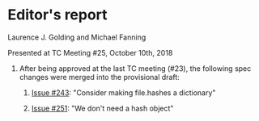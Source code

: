 # Editor's report

Laurence J. Golding and Michael Fanning

Presented at TC Meeting #25, October 10th, 2018

1. After being approved at the last TC meeting (#23), the following spec changes were merged into the provisional draft:

    1. [Issue #243](https://github.com/oasis-tcs/sarif-spec/issues/243): "Consider making file.hashes a dictionary"

    1. [Issue #251](https://github.com/oasis-tcs/sarif-spec/issues/251): "We don't need a hash object"
